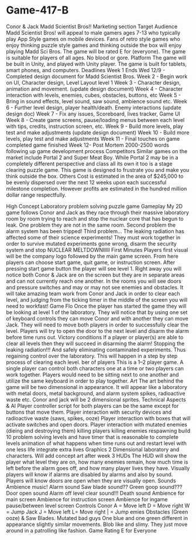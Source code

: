 # Game-417-B


Conor & Jack
Madd Scientist Bros!!
Marketing section
Target Audience Madd Scientist Bros! will appeal to male gamers ages 7-13 who typically play App Style games
on mobile devices. Fans of retro style games who enjoy thinking puzzle style games and thinking outside the box will enjoy playing Madd Sci Bros. The game will be rated E for (everyone). The game is suitable for players of all ages. No blood or gore.
Platform The game will be built in Unity, and played with Unity player. The game is built for tablets, smart phones, and computers.
Deadlines
Week 1 Ends Wed 12/9 - Completed design document for Madd Scientist Bros. Week 2 - Begin work on UI, Character design, Level Layout level 1 Week 3 - Character design, animation and movement. (update design document) Week 4 - Character interaction with levels, enemies, cubes, obstacles, buttons, etc Week 5 - Bring in sound effects, level sound, saw sound, ambience sound etc. Week 6 - Further level design, player health/death. Enemy interactions (update design doc) Week 7 - Fix any issues, Scoreboard, lives tracker, Game Ul Week 8 - Create game screens, pause/loading menus between each level with tips, credits, instruction screen, etc. Week 9 - Build more levels, play test and make adjustments (update design document) Week 10 - Build more levels, play test and make adjustments Week 11 - Final touches on game completed game finished Week 12- Post Mortem 2000-2500 words following up game development process
Competitors
Similar games on the market include Portal 2 and Super Meat Boy. While Portal 2 may be in a completely different perspective and class all its own it too is a stage clearing puzzle game. This game is designed to frustrate you and make you think outside the box.
Others
Cost is estimated in the area of $245,000 to be evenly dispersed over the next 12 weeks upon
each successful milestone completion. However profits are estimated in the hundred million dollar range respectfully.

High Concept
Laboratory problem solving puzzle game
Gameplay My 2D game follows Conor and Jack as they race through their massive laboratory room by room trying to reach and stop the nuclear core that has begun to leak. One problem they are not in the same room. Second problem the alarm system has been tripped! Third problem... The leaking radiation has affected some of their science experiments! They must work together in order to survive mutated experiments gone wrong, disarm the security system and stop NUCLEAR MELTDOWNIIIII
First Minutes
Players first visual will be the company logo followed by the main game screen. From here players can choose start game, quit game, or instruction screen. After pressing start game button the player will see level 1. Right away you will notice both Conor & Jack are on the screen but they are in separate areas and can not currently reach one another. In the rooms you will see doors and pressure switches and may or may not see enemies and obstacles. It will take amazing team work from Conor and Jack in order to clear each level, and judging from the ticking timer in the middle of the screen you will need to workfast!
Game Flo
Once the player has started the game they will be looking at level 1 of the laboratory. They will notice that by using one set of keyboard controls they can move Conor and with another they can move Jack. They will need to move both players in order to successfully clear the level. Players will try to open the door to the next level and disarm the alarm before time runs out.
Victory conditions
If a player or player(s) are able to clear all levels then they will succeed in disarming the alarm! Stopping the leaking radiation!!! And safely eliminating contaminated experiments. Thus regaining control over the laboratory. This will happen in a step by step process of clearing each level.
ber of players
This is a 1–2 player game. A single player can control both characters one at a time or two players can work together. Players would need to be sitting next to one another and utilize the same keyboard in order to play together.
Art
The art behind the game will be two dimensional in appearance. It will appear like a laboratory with metal doors, metal background, and alarm system spikes, radioactive waste etc. Conor and jack will be 2 dimensional sprites.
Technical Aspects & AI
Player controller script for both players can be the same except for buttons that move them. Player interaction with security devices and radioactive waste (saws, spikes, ooze) Player interaction with boxes that will activate switches and open doors. Player interaction with mutated enemies (dieing and destroying them)
killing players
killing enemies
respawning build 10 problem solving levels and have timer that is reasonable to complete levels animation of what happens when time runs out and restart level with one less life integrate extra lives
Graphics
2 Dimensional laboratory and characters. Will add concept art after week 3
HUDs
The HUD will show the player what level they are on, how many enemies remain, how much time is left before the alarm goes off, and how many player lives they have. Visually players will know if alarms are disabled by alarms and also by sound. Players will know doors are open when they are visually open.
Sounds
Ambience music! Alarm sound
Saw blade sound??
Green goop sound???
Door open sound
Alarm off level clear sound!!!
Death sound
Ambience for main screen
Ambience for instruction screen Ambience for ingame pause/between level screen
Controls
Conor
A = Move left D = Move right W = Jump
Jack
J = Move left L= Move right | = Jump
emies
Obstacles (Green ooze) & Saw Blades.
Mutated bad guys
One blue and one green different in appearance slightly similar movements. Blob like and slimy. They just move around in a patrolling like fashion.
Game Rating
E for Everyone
